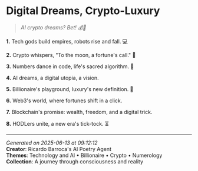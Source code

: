 # Digital Dreams, Crypto-Luxury

> *AI crypto dreams? Bet! 💰🤖️*

**1.** Tech gods build empires, robots rise and fall. 💻


**2.** Crypto whispers, "To the moon, a fortune's call." 🚀


**3.** Numbers dance in code, life's sacred algorithm. 🔢


**4.** AI dreams, a digital utopia, a vision.


**5.** Billionaire's playground, luxury's new definition. 💎


**6.** Web3's world, where fortunes shift in a click.


**7.** Blockchain's promise: wealth, freedom, and a digital trick.


**8.** HODLers unite, a new era's tick-tock. ⏳



---

*Generated on 2025-06-13 at 09:12:12*  
**Creator**: Ricardo Barroca's AI Poetry Agent  
**Themes**: Technology and AI • Billionaire • Crypto • Numerology  
**Collection**: A journey through consciousness and reality